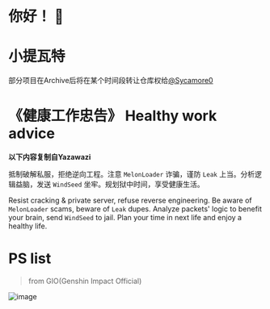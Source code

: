 # 你好！ 👋

# 小提瓦特
部分项目在Archive后将在某个时间段转让仓库权给[@Sycamore0](https://github.com/Sycamore0)

# 《健康工作忠告》 Healthy work advice
**以下内容复制自Yazawazi**

抵制破解私服，拒绝逆向工程。注意 `MelonLoader` 诈骗，谨防 `Leak` 上当。分析逻辑益脑，发送 `WindSeed` 坐牢。规划狱中时间，享受健康生活。

Resist cracking & private server, refuse reverse engineering. Be aware of `MelonLoader` scams, beware of `Leak` dupes. Analyze packets' logic to benefit your brain, send `WindSeed` to jail. Plan your time in next life and enjoy a healthy life.

# PS list
> from GIO(Genshin Impact Official)

![image](https://user-images.githubusercontent.com/64587684/182005974-e492df00-7a66-48ee-9982-5dac3bb54ca0.png)
